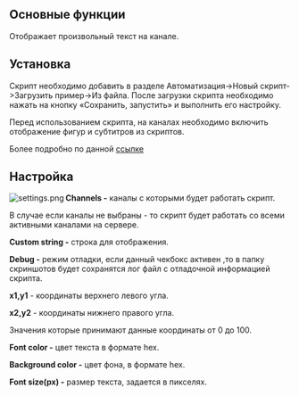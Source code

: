 ## Основные функции
Отображает произвольный текст на канале.

## Установка
Скрипт необходимо добавить в разделе Автоматизация->Новый скрипт->Загрузить пример->Из файла.
После загрузки скрипта необходимо нажать на кнопку «Сохранить, запустить» и выполнить его настройку.

Перед использованием скрипта, на каналах необходимо включить отображение фигур и субтитров из скриптов.

Более подробно по данной [ссылке](https://www.dssl.ru/files/trassir/manual/ru/operator-ipcamerasfolder-window.html)

## Настройка
<img src="settings.png" alt="settings.png" align=left>

**Channels -** каналы с которыми будет работать скрипт.

В случае если каналы не выбраны - то скрипт будет работать со всеми активными каналами на сервере.

**Custom string -** строка для отображения.

**Debug -** режим отладки, если данный чекбокс активен ,то в папку скриншотов будет сохранятся лог файл с отладочной информацией скрипта.

**x1,y1** - координаты верхнего левого угла.

**x2,y2** - координаты нижнего правого угла.

Значения которые принимают данные координаты от 0 до 100.

**Font color -** цвет текста в формате hex.

**Background color -** цвет фона, в формате hex.

**Font size(px) -** размер текста, задается в пикселях.